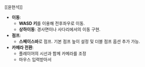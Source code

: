 [[윤현석]]

- **이동**:
    - **WASD 키**를 이용해 전후좌우로 이동.
    - **상하이동**: 경사면이나 사다리에서의 이동 구현.
- **점프**:
    - **스페이스바**로 점프. 기본 점프 높이 설정 및 더블 점프 옵션 추가 가능.
- **카메라 전환**:
    - 플레이어의 시선과 함께 카메라를 조정
    - 마우스 입력받아서